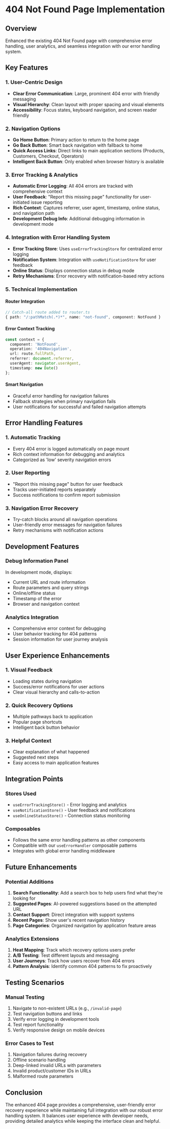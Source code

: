# 404 Not Found Page Implementation

## Overview
Enhanced the existing 404 Not Found page with comprehensive error handling, user analytics, and seamless integration with our error handling system.

## Key Features

### 1. User-Centric Design
- **Clear Error Communication**: Large, prominent 404 error with friendly messaging
- **Visual Hierarchy**: Clean layout with proper spacing and visual elements
- **Accessibility**: Focus states, keyboard navigation, and screen reader friendly

### 2. Navigation Options
- **Go Home Button**: Primary action to return to the home page
- **Go Back Button**: Smart back navigation with fallback to home
- **Quick Access Links**: Direct links to main application sections (Products, Customers, Checkout, Operators)
- **Intelligent Back Button**: Only enabled when browser history is available

### 3. Error Tracking & Analytics
- **Automatic Error Logging**: All 404 errors are tracked with comprehensive context
- **User Feedback**: "Report this missing page" functionality for user-initiated issue reporting
- **Rich Context**: Captures referrer, user agent, timestamp, online status, and navigation path
- **Development Debug Info**: Additional debugging information in development mode

### 4. Integration with Error Handling System
- **Error Tracking Store**: Uses `useErrorTrackingStore` for centralized error logging
- **Notification System**: Integration with `useNotificationStore` for user feedback
- **Online Status**: Displays connection status in debug mode
- **Retry Mechanisms**: Error recovery with notification-based retry actions

### 5. Technical Implementation

#### Router Integration
```typescript
// Catch-all route added to router.ts
{ path: "/:pathMatch(.*)*", name: "not-found", component: NotFound }
```

#### Error Context Tracking
```typescript
const context = {
  component: 'NotFound',
  operation: '404Navigation',
  url: route.fullPath,
  referrer: document.referrer,
  userAgent: navigator.userAgent,
  timestamp: new Date()
};
```

#### Smart Navigation
- Graceful error handling for navigation failures
- Fallback strategies when primary navigation fails
- User notifications for successful and failed navigation attempts

## Error Handling Features

### 1. Automatic Tracking
- Every 404 error is logged automatically on page mount
- Rich context information for debugging and analytics
- Categorized as 'low' severity navigation errors

### 2. User Reporting
- "Report this missing page" button for user feedback
- Tracks user-initiated reports separately
- Success notifications to confirm report submission

### 3. Navigation Error Recovery
- Try-catch blocks around all navigation operations
- User-friendly error messages for navigation failures
- Retry mechanisms with notification actions

## Development Features

### Debug Information Panel
In development mode, displays:
- Current URL and route information
- Route parameters and query strings
- Online/offline status
- Timestamp of the error
- Browser and navigation context

### Analytics Integration
- Comprehensive error context for debugging
- User behavior tracking for 404 patterns
- Session information for user journey analysis

## User Experience Enhancements

### 1. Visual Feedback
- Loading states during navigation
- Success/error notifications for user actions
- Clear visual hierarchy and calls-to-action

### 2. Quick Recovery Options
- Multiple pathways back to application
- Popular page shortcuts
- Intelligent back button behavior

### 3. Helpful Context
- Clear explanation of what happened
- Suggested next steps
- Easy access to main application features

## Integration Points

### Stores Used
- `useErrorTrackingStore()` - Error logging and analytics
- `useNotificationStore()` - User feedback and notifications
- `useOnlineStatusStore()` - Connection status monitoring

### Composables
- Follows the same error handling patterns as other components
- Compatible with our `useErrorHandler` composable patterns
- Integrates with global error handling middleware

## Future Enhancements

### Potential Additions
1. **Search Functionality**: Add a search box to help users find what they're looking for
2. **Suggested Pages**: AI-powered suggestions based on the attempted URL
3. **Contact Support**: Direct integration with support systems
4. **Recent Pages**: Show user's recent navigation history
5. **Page Categories**: Organized navigation by application feature areas

### Analytics Extensions
1. **Heat Mapping**: Track which recovery options users prefer
2. **A/B Testing**: Test different layouts and messaging
3. **User Journeys**: Track how users recover from 404 errors
4. **Pattern Analysis**: Identify common 404 patterns to fix proactively

## Testing Scenarios

### Manual Testing
1. Navigate to non-existent URLs (e.g., `/invalid-page`)
2. Test navigation buttons and links
3. Verify error logging in development tools
4. Test report functionality
5. Verify responsive design on mobile devices

### Error Cases to Test
1. Navigation failures during recovery
2. Offline scenario handling
3. Deep-linked invalid URLs with parameters
4. Invalid product/customer IDs in URLs
5. Malformed route parameters

## Conclusion

The enhanced 404 page provides a comprehensive, user-friendly error recovery experience while maintaining full integration with our robust error handling system. It balances user experience with developer needs, providing detailed analytics while keeping the interface clean and helpful.
